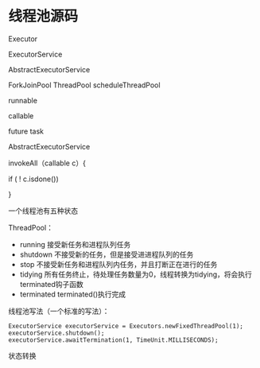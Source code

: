 # 线程池源码

Executor

ExecutorService

AbstractExecutorService

ForkJoinPool     ThreadPool     scheduleThreadPool



runnable

callable

future task



AbstractExecutorService

invokeAll（callable<T> c）{

 if ( ! c.isdone()) 

}



一个线程池有五种状态

ThreadPool：

- running  接受新任务和进程队列任务
- shutdown  不接受新的任务，但是接受进进程队列的任务
- stop  不接受新任务和进程队列内任务，并且打断正在进行的任务
- tidying 所有任务终止，待处理任务数量为0，线程转换为tidying，将会执行terminated钩子函数
- terminated terminated()执行完成

线程池写法（一个标准的写法）：

```
ExecutorService executorService = Executors.newFixedThreadPool(1);
executorService.shutdown();
executorService.awaitTermination(1, TimeUnit.MILLISECONDS);
```

状态转换